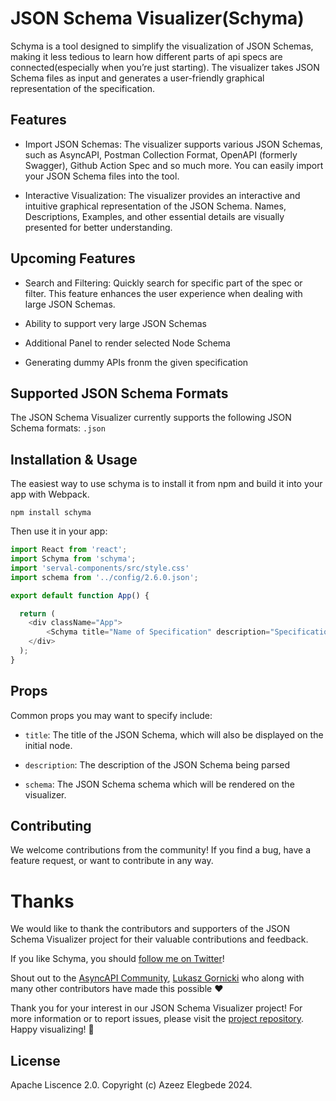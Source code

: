 # JSON Schema Visualizer(Schyma)

Schyma is a tool designed to simplify the visualization of JSON Schemas, making it less tedious to learn how different parts of api specs are connected(especially when you’re just starting). The visualizer takes JSON Schema files as input and generates a user-friendly graphical representation of the specification.

## Features

- Import JSON Schemas: The visualizer supports various JSON Schemas, such as AsyncAPI, Postman Collection Format, OpenAPI (formerly Swagger), Github Action Spec and so much more. You can easily import your JSON Schema files into the tool.

- Interactive Visualization: The visualizer provides an interactive and intuitive graphical representation of the JSON Schema. Names, Descriptions, Examples, and other essential details are visually presented for better understanding.

## Upcoming Features

- Search and Filtering: Quickly search for specific part of the spec or filter. This feature enhances the user experience when dealing with large JSON Schemas.

- Ability to support very large JSON Schemas

- Additional Panel to render selected Node Schema

- Generating dummy APIs fronm the given specification

## Supported JSON Schema Formats

The JSON Schema Visualizer currently supports the following JSON Schema formats:
`.json`


## Installation & Usage

The easiest way to use schyma is to install it from npm and build it into your app with Webpack.

```
npm install schyma
```

Then use it in your app:

```js
import React from 'react';
import Schyma from 'schyma';
import 'serval-components/src/style.css'
import schema from '../config/2.6.0.json';

export default function App() {

  return (
    <div className="App">
        <Schyma title="Name of Specification" description="Specification Description" schema={schema} />
    </div>
  );
}
```

## Props

Common props you may want to specify include:

- `title`: The title of the JSON Schema, which will also be displayed on the initial node.

- `description`: The description of the JSON Schema being parsed

- `schema`: The JSON Schema schema which will be rendered on the visualizer.


## Contributing
We welcome contributions from the community! If you find a bug, have a feature request, or want to contribute in any way.


# Thanks

We would like to thank the contributors and supporters of the JSON Schema Visualizer project for their valuable contributions and feedback.

If you like Schyma, you should [follow me on Twitter](https://twitter.com/_acebuild)!

Shout out to the [AsyncAPI Community](https://github.com/asyncapi), [Lukasz Gornicki](https://github.com/derberg) who along with many other contributors have made this possible ❤️

Thank you for your interest in our JSON Schema Visualizer project! For more information or to report issues, please visit the [project repository](). Happy visualizing! 🚀

## License

Apache Liscence 2.0. Copyright (c) Azeez Elegbede 2024.